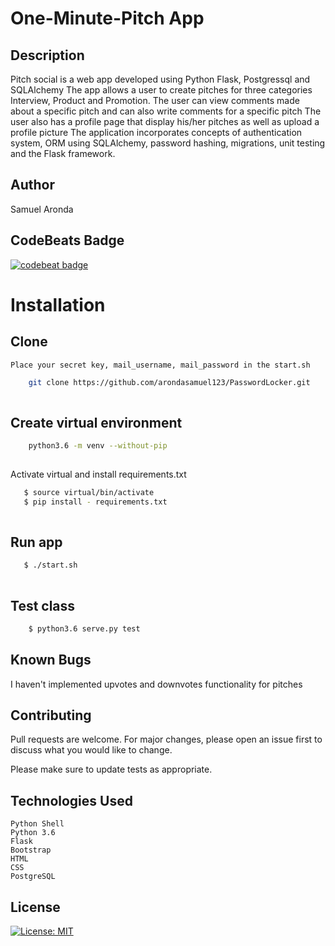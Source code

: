 # One-Minute-Pitch App

## Description

Pitch social is a web app developed using Python Flask, Postgressql and SQLAlchemy The app allows a user to create pitches for three categories Interview, Product and Promotion. The user can view comments made about a specific pitch and can also write comments for a specific pitch The user also has a profile page that display his/her pitches as well as upload a profile picture The application incorporates concepts of authentication system, ORM using SQLAlchemy, password hashing, migrations, unit testing and the Flask framework.

## Author

Samuel Aronda


## CodeBeats Badge

[![codebeat badge](https://codebeat.co/badges/14a53603-d0b5-4c04-9c28-14ccaa55f6aa)](https://codebeat.co/projects/github-com-arondasamuel123-pitchapp-master)



# Installation

## Clone
    Place your secret key, mail_username, mail_password in the start.sh
```bash
    git clone https://github.com/arondasamuel123/PasswordLocker.git
    
```
##  Create virtual environment
```bash
    python3.6 -m venv --without-pip
    
```
Activate virtual and install requirements.txt
```bash
   $ source virtual/bin/activate
   $ pip install - requirements.txt
    
```

## Run app
```bash
   $ ./start.sh
    
```

## Test class

```bash
    $ python3.6 serve.py test
```
## Known Bugs
I haven't implemented upvotes and downvotes functionality for pitches 

## Contributing

Pull requests are welcome. For major changes, please open an issue first to discuss what you would like to change.

Please make sure to update tests as appropriate.

## Technologies Used
    Python Shell
    Python 3.6
    Flask 
    Bootstrap
    HTML
    CSS
    PostgreSQL



## License
[![License: MIT](https://img.shields.io/badge/License-MIT-yellow.svg)](https://opensource.org/licenses/MIT)




